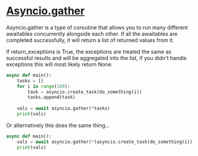 # [Asyncio.gather](https://docs.python.org/3/library/asyncio-task.html#running-tasks-concurrently)

Asyncio.gather is a type of coroutine that allows you to run many different awaitables concurrently alongside each other. If all the awaitables are completed successfully, it will return a list of returned values from it. 

If return_exceptions is True, the exceptions are treated the same as successful results and will be aggregated into the list, if you didn't handle exceptions this will most likely return None.

```python
async def main():
	tasks = []
	for i in range(100):
		task = asyncio.create_task(do_something(i))
		tasks.append(task)
		
	vals = await asyncio.gather(*tasks)
	print(vals)
```

Or alternatively this does the same thing...

```python
async def main():
	vals = await asyncio.gather(*(asyncio.create_task(do_something(i)) for i in range(100)))
	print(vals)

```
